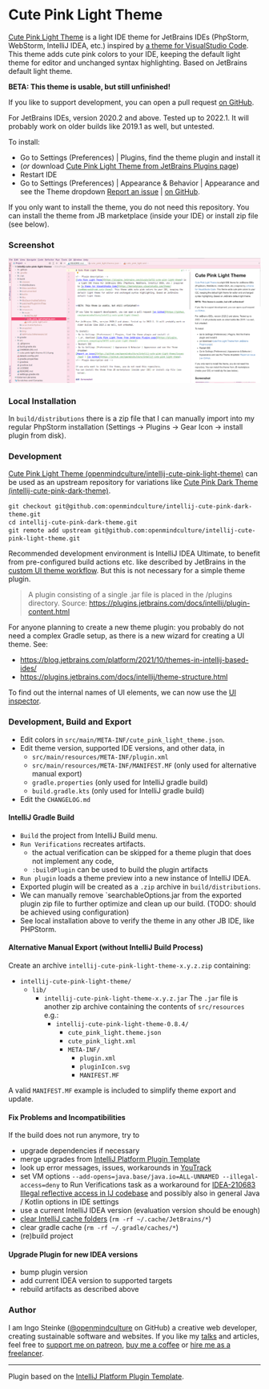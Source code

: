 # Cute Pink Light Theme

<!-- Plugin description -->
[Cute Pink Light Theme](https://plugins.jetbrains.com/plugin/16721-cute-pink-light-theme) is a light IDE theme for JetBrains IDEs (PhpStorm, WebStorm, IntelliJ IDEA, etc.) inspired by [a theme for VisualStudio Code](https://marketplace.visualstudio.com/items?itemName=webfreak.cute-theme). This theme adds cute pink colors to your IDE, keeping the default light theme for editor and unchanged syntax highlighting. Based on JetBrains default light theme.


**BETA: This theme is usable, but still unfinished!**

If you like to support development, you can open a pull request [on GitHub](https://github.com/openmindculture/intellij-cute-pink-light-theme).

For JetBrains IDEs, version 2020.2 and above. Tested up to 2022.1. It will probably work on older builds like 2019.1 as well, but untested.

To install:
- Go to Settings (Preferences) | Plugins, find the theme plugin and install it
- (_or_ download [Cute Pink Light Theme from JetBrains Plugins page](https://plugins.jetbrains.com/plugin/16721-cute-pink-light-theme)) 
- Restart IDE
- Go to Settings (Preferences) | Appearance & Behavior | Appearance and see the Theme dropdown
[Report an issue](https://github.com/openmindculture/intellij-cute-pink-light-theme/issues/new) | [on GitHub](https://github.com/openmindculture/intellij-cute-pink-light-theme).
<!-- Plugin description end -->

If you only want to install the theme, you do not need this repository.
You can install the theme from JB marketplace (inside your IDE) or install zip file (see below).

### Screenshot

![screenshot](cute-pink-light-theme-0.6.0.png)

### Local Installation

In `build/distributions` there is a zip file that I can manually import into my regular PhpStorm installation (Settings -> Plugins -> Gear Icon -> install plugin from disk).

### Development

[Cute Pink Light Theme (openmindculture/intellij-cute-pink-light-theme)](https://github.com/openmindculture/intellij-cute-pink-light-theme)
can be used as an upstream repository for variations like
[Cute Pink Dark Theme (intellij-cute-pink-dark-theme)](https://github.com/openmindculture/intellij-cute-pink-dark-theme).

```
git checkout git@github.com:openmindculture/intellij-cute-pink-dark-theme.git
cd intellij-cute-pink-dark-theme.git
git remote add upstream git@github.com:openmindculture/intellij-cute-pink-light-theme.git
```

Recommended development environment is IntelliJ IDEA Ultimate, to benefit from pre-configured build actions etc. like described by JetBrains in the [custom UI theme workflow](https://plugins.jetbrains.com/docs/intellij/themes.html#custom-ui-theme-workflow). But this is not necessary for a simple theme plugin.

> A plugin consisting of a single .jar file is placed in the /plugins directory.
Source: https://plugins.jetbrains.com/docs/intellij/plugin-content.html

For anyone planning to create a new theme plugin: you probably do not need a complex Gradle setup, as there is a new
wizard for creating a UI theme. See:
- https://blog.jetbrains.com/platform/2021/10/themes-in-intellij-based-ides/
- https://plugins.jetbrains.com/docs/intellij/theme-structure.html

To find out the internal names of UI elements, we can now use the [UI inspector](https://blog.jetbrains.com/platform/2021/10/themes-in-intellij-based-ides/#UI_Inspector%EF%BB%BF).

### Development, Build and Export

- Edit colors in `src/main/META-INF/cute_pink_light_theme.json`.
- Edit theme version, supported IDE versions, and other data, in 
  - `src/main/resources/META-INF/plugin.xml`
  - `src/main/resources/META-INF/MANIFEST.MF` (only used for alternative manual export)
  - `gradle.properties` (only used for IntelliJ gradle build)
  - `build.gradle.kts` (only used for IntelliJ gradle build)
- Edit the `CHANGELOG.md` 

#### IntelliJ Gradle Build 

- `Build` the project from IntelliJ Build menu.
- `Run Verifications` recreates artifacts.
  - the actual verification can be skipped for a theme plugin that does not implement any code,
  - `:buildPlugin` can be used to build the plugin artifacts
- `Run plugin` loads a theme preview into a new instance of IntelliJ IDEA.
- Exported plugin will be created as a `.zip` archive in `build/distributions`.
- We can manually remove `searchableOptions.jar from the exported plugin zip file
to further optimize and clean up our build. (TODO: should be achieved using configuration)
- See local installation above to verify the theme in any other JB IDE, like PHPStorm.

#### Alternative Manual Export (without IntelliJ Build Process)

Create an archive `intellij-cute-pink-light-theme-x.y.z.zip` containing:
  - `intellij-cute-pink-light-theme/` 
    - `lib/`
      - `intellij-cute-pink-light-theme-x.y.z.jar`
        The `.jar` file is another zip archive containing the contents of `src/resources` e.g.:
        - `intellij-cute-pink-light-theme-0.8.4/`
          - `cute_pink_light.theme.json`
          - `cute_pink_light.xml`
          - `META-INF/`
            - `plugin.xml`
            - `pluginIcon.svg`
            - `MANIFEST.MF`

A valid `MANIFEST.MF` example is included to simplify theme export and update.

#### Fix Problems and Incompatibilities

If the build does not run anymore, try to

- upgrade dependencies if necessary
- merge upgrades from [IntelliJ Platform Plugin Template](https://github.com/JetBrains/intellij-platform-plugin-template)
- look up error messages, issues, workarounds in [YouTrack](https://youtrack.jetbrains.com/)
- set VM options `--add-opens=java.base/java.io=ALL-UNNAMED --illegal-access=deny` to Run Verifications task as a workaround for [IDEA-210683 Illegal reflective access in IJ codebase](https://youtrack.jetbrains.com/issue/IDEA-210683) and possibly also in general Java / Kotlin options in IDE settings
- use a current IntelliJ IDEA version (evaluation version should be enough)
- [clear IntelliJ cache folders](https://intellij-support.jetbrains.com/hc/en-us/community/posts/360003086459-kotlin-gradle-dsl-type-mismatch-expected-java-lang-string-but-inferred-type-is-kotlin-string) (`rm -rf ~/.cache/JetBrains/*`)
- clear gradle cache (`rm -rf ~/.gradle/caches/*`)
- (re)build project

#### Upgrade Plugin for new IDEA versions

- bump plugin version
- add current IDEA version to supported targets
- rebuild artifacts as described above

### Author

I am Ingo Steinke ([@openmindculture](https://github.com/openmindculture) on GitHub) a creative web developer, creating sustainable software and websites. If you like my [talks](https://www.ingo-steinke.com/#talks-events) and articles, feel free to [support me on patreon](https://www.patreon.com/ingosteinke), [buy me a coffee](https://www.buymeacoffee.com/ingosteinke) or [hire me as a freelancer](https://www.ingo-steinke.com/#contact).

---
Plugin based on the [IntelliJ Platform Plugin Template][template].

[template]: https://github.com/JetBrains/intellij-platform-plugin-template
